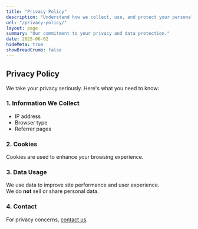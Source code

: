 ```yaml
---
title: "Privacy Policy"
description: "Understand how we collect, use, and protect your personal data."
url: "/privacy-policy/"
layout: page
summary: "Our commitment to your privacy and data protection."
date: 2025-06-02
hideMeta: true
showBreadCrumb: false
---
```


## Privacy Policy

We take your privacy seriously. Here's what you need to know:

### 1. Information We Collect

- IP address
- Browser type
- Referrer pages

### 2. Cookies

Cookies are used to enhance your browsing experience.

### 3. Data Usage

We use data to improve site performance and user experience.  
We do **not** sell or share personal data.

### 4. Contact

For privacy concerns, [contact us](/contact/).
